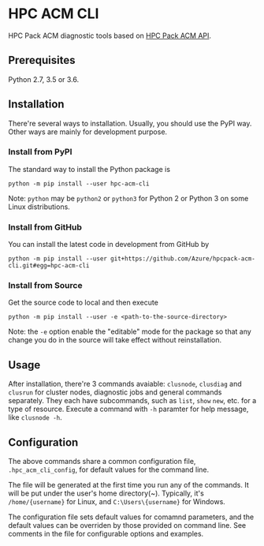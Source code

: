 # HPC ACM CLI

HPC Pack ACM diagnostic tools based on [HPC Pack ACM API](https://github.com/Azure/hpcpack-acm-api-python).

## Prerequisites

Python 2.7, 3.5 or 3.6.

## Installation

There're several ways to installation. Usually, you should use the PyPI way. Other ways are mainly for development purpose.

### Install from PyPI

The standard way to install the Python package is

```
python -m pip install --user hpc-acm-cli
```

Note: `python` may be `python2` or `python3` for Python 2 or Python 3 on some Linux distributions.

### Install from GitHub

You can install the latest code in development from GitHub by

```
python -m pip install --user git+https://github.com/Azure/hpcpack-acm-cli.git#egg=hpc-acm-cli
```

### Install from Source

Get the source code to local and then execute

```
python -m pip install --user -e <path-to-the-source-directory>
```

Note: the `-e` option enable the "editable" mode for the package so that any change you do in the source will take effect without reinstallation.

## Usage

After installation, there're 3 commands avaiable: `clusnode`, `clusdiag` and `clusrun` for cluster nodes, diagnostic jobs and general commands separately. They each have subcommands, such as `list`, `show` `new`, etc. for a type of resource. Execute a command with `-h` paramter for help message, like `clusnode -h`.

## Configuration

The above commands share a common configuration file, `.hpc_acm_cli_config`, for default values for the command line.

The file will be generated at the first time you run any of the commands. It will be put under the user's home directory(~). Typically, it's `/home/{username}` for Linux, and `C:\Users\{username}` for Windows.

The configuration file sets default values for comamnd parameters, and the default values can be overriden by those provided on command line. See comments in the file for configurable options and examples.
